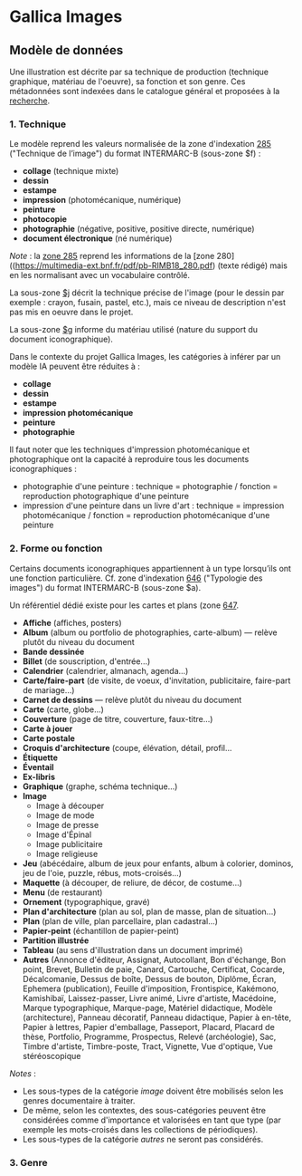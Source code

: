 # Gallica Images

## Modèle de données

Une illustration est décrite par sa technique de production (technique graphique, matériau de l'oeuvre), sa fonction et son genre.
Ces métadonnées sont indexées dans le catalogue général et proposées à la [recherche](https://catalogue.bnf.fr/recherche-uni-images-cartes.do?pageRech=imc).

### 1. Technique
Le modèle reprend les valeurs normalisée de la zone d'indexation [285](https://www.bnf.fr/sites/default/files/2018-11/IF_cattechnique.pdf) ("Technique de l’image") du format INTERMARC-B (sous-zone $f) :

- **collage** (technique mixte)
- **dessin**
- **estampe**
- **impression** (photomécanique, numérique)
- **peinture**
- **photocopie**
- **photographie** (négative, positive, positive directe, numérique)
- **document électronique** (né numérique) 

_Note_ : la [zone 285](https://multimedia-ext.bnf.fr/pdf/pb-RIMB08_285.pdf) reprend les informations de la [zone 280]((https://multimedia-ext.bnf.fr/pdf/pb-RIMB18_280.pdf) (texte rédigé) mais en les normalisant avec un vocabulaire contrôlé.

La sous-zone [$j](https://www.bnf.fr/sites/default/files/2018-11/intermarc_ref_if-tech-img.pdf) décrit la technique précise de l'image (pour le dessin par exemple : crayon, fusain, pastel, etc.), mais ce niveau de description n'est pas mis en oeuvre dans le projet.

La sous-zone [$g](https://www.bnf.fr/sites/default/files/2018-11/intermarc_ref_if-materiau-doc.pdf) informe du matériau utilisé (nature du support du document iconographique).

Dans le contexte du projet Gallica Images, les catégories à inférer par un modèle IA peuvent être réduites à :

- **collage** 
- **dessin**
- **estampe**
- **impression photomécanique** 
- **peinture**
- **photographie**

Il faut noter que les techniques d'impression photomécanique et photographique ont la capacité à reproduire tous les documents iconographiques : 
- photographie d'une peinture : technique = photographie / fonction = reproduction photographique d'une peinture
- impression d'une peinture dans un livre d'art : technique = impression photomécanique / fonction = reproduction photomécanique d'une peinture

### 2. Forme ou fonction

Certains documents iconographiques appartiennent à un type lorsqu’ils ont une fonction particulière. Cf. zone d'indexation [646](https://www.bnf.fr/sites/default/files/2018-11/intermarc_ref_if-typo-img.pdf) ("Typologie des images") du format INTERMARC-B (sous-zone $a).

Un référentiel dédié existe pour les cartes et plans (zone [647](https://www.bnf.fr/sites/default/files/2018-11/DocCart_Typo%2C0.pdf).

- **Affiche** (affiches, posters)
- **Album** (album ou portfolio de photographies, carte-album) — relève plutôt du niveau du document
- **Bande dessinée**
- **Billet** (de souscription, d'entrée...)
- **Calendrier** (calendrier, almanach, agenda...)
- **Carte/faire-part** (de visite, de voeux, d'invitation,  publicitaire, faire-part de mariage...)
- **Carnet de dessins** — relève plutôt du niveau du document
- **Carte** (carte, globe...)
- **Couverture** (page de titre, couverture, faux-titre...)
- **Carte à jouer**
- **Carte postale**
- **Croquis d'architecture** (coupe, élévation, détail, profil...
- **Étiquette**
- **Éventail**
- **Ex-libris**
- **Graphique** (graphe, schéma technique...)
- **Image**
    - Image à découper
    - Image de mode
    - Image de presse
    - Image d'Épinal
    - Image publicitaire
    - Image religieuse 
- **Jeu** (abécédaire, album de jeux pour enfants, album à colorier, dominos, jeu de l'oie, puzzle, rébus, mots-croisés...)
- **Maquette** (à découper, de reliure, de décor, de costume...)
- **Menu** (de restaurant)
- **Ornement** (typographique, gravé)
- **Plan d'architecture** (plan au sol, plan de masse, plan de situation...)
- **Plan** (plan de ville, plan parcellaire, plan cadastral...)
- **Papier-peint** (échantillon de papier-peint)
- **Partition illustrée**
- **Tableau** (au sens d'illustration dans un document imprimé)
- **Autres** (Annonce d'éditeur, Assignat, Autocollant, Bon d'échange, Bon point, Brevet, Bulletin de paie, Canard, Cartouche, Certificat, Cocarde, Décalcomanie, Dessus de boîte, Dessus de bouton, Diplôme, Écran, Ephemera (publication), Feuille d'imposition, Frontispice, Kakémono, Kamishibaï, Laissez-passer, Livre animé, Livre d'artiste, Macédoine, Marque typographique, Marque-page, Matériel didactique, Modèle (architecture), Panneau décoratif, Panneau didactique, Papier à en-tête, Papier à lettres, Papier d'emballage, Passeport, Placard, Placard de thèse, Portfolio, Programme, Prospectus, Relevé (archéologie), Sac, Timbre d'artiste, Timbre-poste, Tract, Vignette, Vue d'optique, Vue stéréoscopique

_Notes_ : 
- Les sous-types de la catégorie _image_ doivent être mobilisés selon les genres documentaire à traiter. 
- De même, selon les contextes, des sous-catégories peuvent être considérées comme d'importance et valorisées en tant que type (par exemple les mots-croisés dans les collections de périodiques).
- Les sous-types de la catégorie _autres_ ne seront pas considérés.

### 3. Genre

